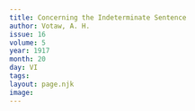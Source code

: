 ```yaml
---
title: Concerning the Indeterminate Sentence
author: Votaw, A. H.
issue: 16
volume: 5
year: 1917
month: 20
day: VI
tags:
layout: page.njk
image:
---
```

